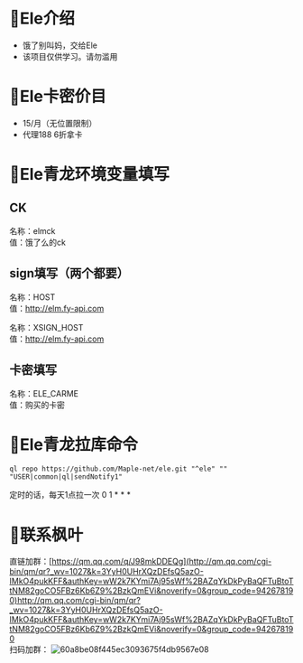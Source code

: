 # 🍁Ele介绍
- 饿了别叫妈，交给Ele
- 该项目仅供学习。请勿滥用

# 🍁Ele卡密价目

- 15/月（无位置限制）
- 代理188 6折拿卡
# 🍁Ele青龙环境变量填写

## CK
 名称：elmck  
 值：饿了么的ck
## sign填写（两个都要）
 名称：HOST  
 值：http://elm.fy-api.com
 
 名称：XSIGN_HOST  
 值：http://elm.fy-api.com
## 卡密填写
 名称：ELE_CARME  
 值：购买的卡密
 
# 🍁Ele青龙拉库命令

```
ql repo https://github.com/Maple-net/ele.git "^ele" "" "USER|common|ql|sendNotify1"
```
定时的话，每天1点拉一次 0 1 * * *

# 🍁联系枫叶

直链加群：[https://qm.qq.com/q/J98mkDDEQg](http://qm.qq.com/cgi-bin/qm/qr?_wv=1027&k=3YyH0UHrXQzDEfsQ5azO-IMkO4pukKFF&authKey=wW2k7KYmi7Aj95sWf%2BAZqYkDkPyBaQFTuBtoTtNM82goCO5FBz6Kb6Z9%2BzkQmEVi&noverify=0&group_code=942678190)http://qm.qq.com/cgi-bin/qm/qr?_wv=1027&k=3YyH0UHrXQzDEfsQ5azO-IMkO4pukKFF&authKey=wW2k7KYmi7Aj95sWf%2BAZqYkDkPyBaQFTuBtoTtNM82goCO5FBz6Kb6Z9%2BzkQmEVi&noverify=0&group_code=942678190  
扫码加群：
![60a8be08f445ec3093675f4db9567e08](https://github.com/Maple-net/ele/assets/149787450/b5488fe8-0c93-4701-b409-3fd6bd6b74db)


